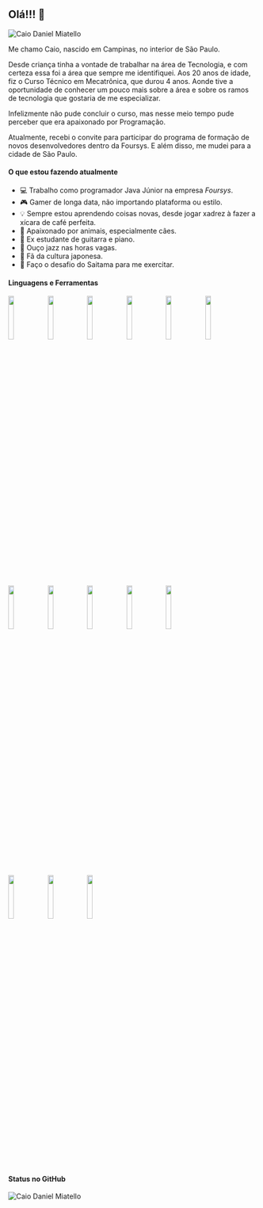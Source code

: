 <!--Primeira frase-->
## Olá!!! 👋 

<!--Badge de quantidade de views-->
<img src="https://komarev.com/ghpvc/?username=caio-miatello&label=Profile%20views&color=0e75b6&style=social" alt="Caio Daniel Miatello" />


<!--Texto de apresentação-->
Me chamo Caio, nascido em Campinas, no interior de São Paulo. 

Desde criança tinha a vontade de trabalhar na área de Tecnologia, e com certeza essa foi a área que sempre me identifiquei. Aos 20 anos de idade, fiz o Curso Técnico em Mecatrônica, que durou 4 anos. Aonde tive a oportunidade de conhecer um pouco mais sobre a área e sobre os ramos de tecnologia que gostaria de me especializar.

Infelizmente não pude concluir o curso, mas nesse meio tempo pude perceber que era apaixonado por Programação.

Atualmente, recebi o convite para participar do programa de formação de novos desenvolvedores dentro da Foursys. E além disso, me mudei para a cidade de São Paulo.


#### O que estou fazendo atualmente
- :computer:  Trabalho como programador Java Júnior na empresa *Foursys*.
- :video_game:  Gamer de longa data, não importando plataforma ou estilo.
- :bulb:   Sempre estou aprendendo coisas novas, desde jogar xadrez à fazer a xícara de café perfeita.
- :dog:  Apaixonado por animais, especialmente cães.
- :musical_note:  Ex estudante de guitarra e piano.
- :saxophone:  Ouço jazz nas horas vagas.
- :japanese_castle: Fã da cultura japonesa.
- :muscle:  Faço o desafio do Saitama para me exercitar.


#### Linguagens e Ferramentas

<!--Imagens do site vectorlogo.zone--> 
<code><img width="15%" src="https://www.vectorlogo.zone/logos/visualstudio_code/visualstudio_code-ar21.svg"></code> <code><img width="15%" src="https://www.vectorlogo.zone/logos/java/java-ar21.svg"></code> <code><img width="15%" src="https://www.vectorlogo.zone/logos/javascript/javascript-ar21.svg"></code> <code><img width="15%" src="https://www.vectorlogo.zone/logos/eclipse/eclipse-ar21.svg"></code> <code><img width="15%" src="https://www.vectorlogo.zone/logos/mysql/mysql-ar21.svg"></code> <code><img width="15%" src="https://www.vectorlogo.zone/logos/hibernate/hibernate-ar21.svg"></code> <code><img width="15%" src="https://www.vectorlogo.zone/logos/mit_scratch/mit_scratch-ar21.svg"></code> <code><img width="15%" src="https://www.vectorlogo.zone/logos/angular/angular-ar21.svg"></code> <code><img width="15%" src="https://www.vectorlogo.zone/logos/netlifyapp_watercss/netlifyapp_watercss-ar21.svg"></code> <code><img width="15%" src="https://www.vectorlogo.zone/logos/w3_html5/w3_html5-ar21.svg"></code> <code><img width="15%" src="https://www.vectorlogo.zone/logos/typescriptlang/typescriptlang-ar21.svg"></code> <code> <img width="15%" src="https://www.vectorlogo.zone/logos/github/github-ar21.svg"></code> </code><code><img width="15%" src="https://www.vectorlogo.zone/logos/git-scm/git-scm-ar21.svg"></code> <code><img width="15%" src="https://www.vectorlogo.zone/logos/discordapp/discordapp-ar21.svg"></code>


#### Status no GitHub
<!--Bloco de avaliação de perfil-->
<img align="center" src="https://github-readme-stats.vercel.app/api?username=caio-miatello&show_icons=true&locale=en" alt="Caio Daniel Miatello" />
